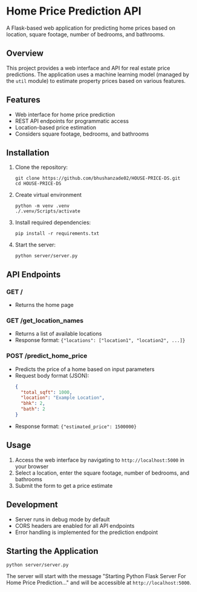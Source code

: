 # Home Price Prediction API

A Flask-based web application for predicting home prices based on location, square footage, number of bedrooms, and bathrooms.

## Overview

This project provides a web interface and API for real estate price predictions. The application uses a machine learning model (managed by the `util` module) to estimate property prices based on various features.

## Features

- Web interface for home price prediction
- REST API endpoints for programmatic access
- Location-based price estimation
- Considers square footage, bedrooms, and bathrooms

## Installation

1. Clone the repository:
   ```
   git clone https://github.com/bhushanzade02/HOUSE-PRICE-DS.git
   cd HOUSE-PRICE-DS
   ```
2. Create virtual environment
   ```
   python -m venv .venv
   ./.venv/Scripts/activate
   ```
3. Install required dependencies:
   ```
   pip install -r requirements.txt
   ```

4. Start the server:
   ```
   python server/server.py
   ```

## API Endpoints

### GET /
- Returns the home page

### GET /get_location_names
- Returns a list of available locations
- Response format: `{"locations": ["location1", "location2", ...]}`

### POST /predict_home_price
- Predicts the price of a home based on input parameters
- Request body format (JSON):
  ```json
  {
    "total_sqft": 1000,
    "location": "Example Location",
    "bhk": 2,
    "bath": 2
  }
  ```
- Response format: `{"estimated_price": 1500000}`

## Usage

1. Access the web interface by navigating to `http://localhost:5000` in your browser
2. Select a location, enter the square footage, number of bedrooms, and bathrooms
3. Submit the form to get a price estimate

## Development

- Server runs in debug mode by default
- CORS headers are enabled for all API endpoints
- Error handling is implemented for the prediction endpoint

## Starting the Application

```
python server/server.py
```

The server will start with the message "Starting Python Flask Server For Home Price Prediction..." and will be accessible at `http://localhost:5000`.
